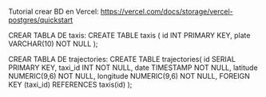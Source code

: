 Tutorial crear BD en Vercel:
https://vercel.com/docs/storage/vercel-postgres/quickstart

CREAR TABLA DE taxis:
CREATE TABLE taxis (
   id INT PRIMARY KEY,
   plate VARCHAR(10) NOT NULL
);

CREAR TABLA DE trajectories:
CREATE TABLE trajectories(
    id SERIAL PRIMARY KEY,
    taxi_id INT NOT NULL,
    date TIMESTAMP NOT NULL,
    latitude NUMERIC(9,6) NOT NULL,
    longitude NUMERIC(9,6) NOT NULL,
    FOREIGN KEY (taxi_id) REFERENCES taxis(id)
);